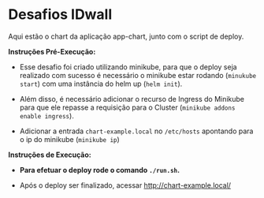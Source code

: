 # Desafios IDwall

Aqui estão o chart da aplicação app-chart, junto com o script de deploy.

**Instruções Pré-Execução:**

- Esse desafio foi criado utilizando minikube, para que o deploy seja realizado com sucesso é necessário o minikube estar rodando (`minukube start`) com uma instância do helm up (`helm init`).

- Além disso, é necessário adicionar o recurso de Ingress do Minikube para que ele repasse a requisição para o Cluster (`minikube addons enable ingress`).

- Adicionar a entrada `chart-example.local` no `/etc/hosts` apontando para o ip do minikube (`minikube ip`)


**Instruções de Execução:**

- **Para efetuar o deploy rode o comando `./run.sh`.**

- Após o deploy ser finalizado, acessar http://chart-example.local/ 
